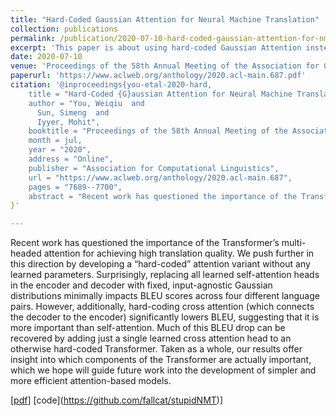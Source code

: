 ```yaml
---
title: "Hard-Coded Gaussian Attention for Neural Machine Translation"
collection: publications
permalink: /publication/2020-07-10-hard-coded-gaussian-attention-for-nmt-number-1
excerpt: 'This paper is about using hard-coded Gaussian Attention instead of learned Multi-headed Attention in Transformer in Neural Machine Translation.'
date: 2020-07-10
venue: 'Proceedings of the 58th Annual Meeting of the Association for Computational Linguistics'
paperurl: 'https://www.aclweb.org/anthology/2020.acl-main.687.pdf'
citation: '@inproceedings{you-etal-2020-hard,
    title = "Hard-Coded {G}aussian Attention for Neural Machine Translation",
    author = "You, Weiqiu  and
      Sun, Simeng  and
      Iyyer, Mohit",
    booktitle = "Proceedings of the 58th Annual Meeting of the Association for Computational Linguistics",
    month = jul,
    year = "2020",
    address = "Online",
    publisher = "Association for Computational Linguistics",
    url = "https://www.aclweb.org/anthology/2020.acl-main.687",
    pages = "7689--7700",
    abstract = "Recent work has questioned the importance of the Transformer{'}s multi-headed attention for achieving high translation quality. We push further in this direction by developing a hard-coded attention variant without any learned parameters. Surprisingly, replacing all learned self-attention heads in the encoder and decoder with fixed, input-agnostic Gaussian distributions minimally impacts BLEU scores across four different language pairs. However, additionally, hard-coding cross attention (which connects the decoder to the encoder) significantly lowers BLEU, suggesting that it is more important than self-attention. Much of this BLEU drop can be recovered by adding just a single learned cross attention head to an otherwise hard-coded Transformer. Taken as a whole, our results offer insight into which components of the Transformer are actually important, which we hope will guide future work into the development of simpler and more efficient attention-based models.",
}'

---
```

Recent work has questioned the importance of the Transformer’s multi-headed attention for achieving high translation quality. We push further in this direction by developing a “hard-coded” attention variant without any learned parameters. Surprisingly, replacing all learned self-attention heads in the encoder and decoder with fixed, input-agnostic Gaussian distributions minimally impacts BLEU scores across four different language pairs. However, additionally, hard-coding cross attention (which connects the decoder to the encoder) significantly lowers BLEU, suggesting that it is more important than self-attention. Much of this BLEU drop can be recovered by adding just a single learned cross attention head to an otherwise hard-coded Transformer. Taken as a whole, our results offer insight into which components of the Transformer are actually important, which we hope will guide future work into the development of simpler and more efficient attention-based models.

\[[pdf](https://www.aclweb.org/anthology/2020.acl-main.687.pdf)\] \[code](https://github.com/fallcat/stupidNMT)\]

